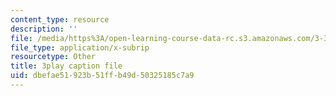 ```yaml
---
content_type: resource
description: ''
file: /media/https%3A/open-learning-course-data-rc.s3.amazonaws.com/3-320-atomistic-computer-modeling-of-materials-sma-5107-spring-2005/dbefae51923b51ffb49d50325185c7a9_3FumIu7Qito.vtt
file_type: application/x-subrip
resourcetype: Other
title: 3play caption file
uid: dbefae51-923b-51ff-b49d-50325185c7a9
---
```

